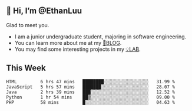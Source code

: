 ## 👋 Hi, I’m @EthanLuu

Glad to meet you.

- I am a junior undergraduate student, majoring in software engineering.
- You can learn more about me at my [📝BLOG](https://blog.ethanloo.top).
- You may find some interesting projects in my [💡LAB](https://lab.ethanloo.top).

## This Week
<!--START_SECTION:waka-->
```text
HTML         6 hrs 47 mins   ████████░░░░░░░░░░░░░░░░░   31.99 % 
JavaScript   5 hrs 57 mins   ███████░░░░░░░░░░░░░░░░░░   28.07 % 
Java         2 hrs 39 mins   ███░░░░░░░░░░░░░░░░░░░░░░   12.52 % 
Python       1 hr 54 mins    ██▒░░░░░░░░░░░░░░░░░░░░░░   09.00 % 
PHP          58 mins         █░░░░░░░░░░░░░░░░░░░░░░░░   04.63 % 
```
<!--END_SECTION:waka-->
